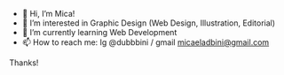 - 👋 Hi, I’m Mica!
- 👀 I’m interested in Graphic Design (Web Design, Illustration, Editorial)
- 🌱 I’m currently learning Web Development 
- 📫 How to reach me: Ig @dubbbini / gmail micaeladbini@gmail.com

Thanks!
